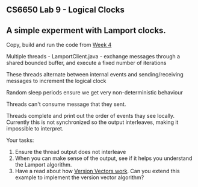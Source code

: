 ## CS6650 Lab 9 - Logical Clocks

## A simple experment with Lamport clocks.

Copy, build and run the code from [Week 4](https://github.com/gortonator/bsds-6650/tree/master/code/week-4)

Multiple threads - LamportClient.java - exchange messages through a shared bounded buffer, and execute a fixed number of iterations

These threads alternate between internal events and sending/receiving messages to increment the logical clock

Random sleep periods ensure we get very non-deterministic behaviour

Threads can't consume message that they sent.

Threads complete and print out the order of events thay see locally. Currently this is not synchronized so the output interleaves, making it impossible to interpret. 

Your tasks:
1. Ensure the thread output does not interleave
2. When you can make sense of the output, see if it helps you understand the Lamport algorithm.
3. Have a read about how [Version Vectors work](https://en.wikipedia.org/wiki/Version_vector). Can you extend this example to implement the version vector algorithm?
